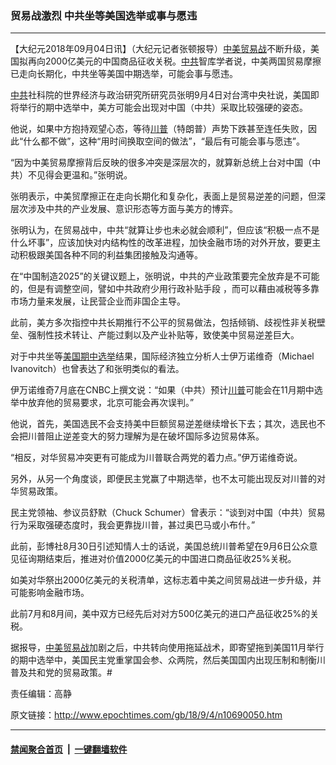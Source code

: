 ### 贸易战激烈 中共坐等美国选举或事与愿违
------------------------

<p>【大纪元2018年09月04日讯】（大纪元记者张顿报导）<a href="http://www.epochtimes.com/gb/tag/%E4%B8%AD%E7%BE%8E%E8%B4%B8%E6%98%93%E6%88%98.html">中美贸易战</a>不断升级，美国拟再向2000亿美元的中国商品征收关税。<a href="http://www.epochtimes.com/gb/tag/%E4%B8%AD%E5%85%B1.html">中共</a>智库学者说，中美两国贸易摩擦已走向长期化，中共坐等美国中期选举，可能会事与愿违。</p>
<p><a href="http://www.epochtimes.com/gb/tag/%E4%B8%AD%E5%85%B1.html">中共</a>社科院的世界经济与政治研究所研究员张明9月4日对台湾中央社说，美国即将举行的期中选举中，美方可能会出现对中国（中共）采取比较强硬的姿态。</p>
<p>他说，如果中方抱持观望心态，等待<a href="http://www.epochtimes.com/gb/tag/%E5%B7%9D%E6%99%AE.html">川普</a>（特朗普）声势下跌甚至连任失败，因此“什么都不做”，这种“用时间换取空间的做法”，“最后有可能会事与愿违”。</p>
<p>“因为中美贸易摩擦背后反映的很多冲突是深层次的，就算新总统上台对中国（中共）不见得会更温和。”张明说。</p>
<p>张明表示，中美贸摩擦正在走向长期化和复杂化，表面上是贸易逆差的问题，但深层次涉及中共的产业发展、意识形态等方面与美方的博弈。</p>
<p>张明认为，在贸易战中，中共“就算让步也未必就会顺利”，但应该“积极一点不是什么坏事”，应该加快对内结构性的改革进程，加快金融市场的对外开放，要更主动积极跟美国各种不同的利益集团接触及沟通等。</p>
<p>在“中国制造2025”的关键议题上，张明说，中共的产业政策要完全放弃是不可能的，但是有调整空间，譬如中共政府少用行政补贴手段 ，而可以藉由减税等多靠市场力量来发展，让民营企业而非国企主导。</p>
<p>此前，美方多次指控中共长期推行不公平的贸易做法，包括倾销、歧视性非关税壁垒、强制性技术转让、产能过剩以及产业补贴等，致使美中贸易逆差巨大。</p>
<p>对于中共坐等<a href="http://www.epochtimes.com/gb/tag/%E7%BE%8E%E5%9B%BD%E6%9C%9F%E4%B8%AD%E9%80%89%E4%B8%BE.html">美国期中选举</a>结果，国际经济独立分析人士伊万诺维奇（Michael Ivanovitch）也曾表达了和张明类似的看法。</p>
<p>伊万诺维奇7月底在CNBC上撰文说：“如果（中共）预计<a href="http://www.epochtimes.com/gb/tag/%E5%B7%9D%E6%99%AE.html">川普</a>可能会在11月期中选举中放弃他的贸易要求，北京可能会再次误判。”</p>
<p>他说，首先，美国选民不会支持美中巨额贸易逆差继续增长下去；其次，选民也不会把川普阻止逆差变大的努力理解为是在破坏国际多边贸易体系。</p>
<p>“相反，对华贸易冲突更有可能成为川普联合两党的着力点。”伊万诺维奇说。</p>
<p>另外，从另一个角度谈，即便民主党赢了中期选举，也不太可能出现反对川普的对华贸易政策。</p>
<p>民主党领袖、参议员舒默（Chuck Schumer）曾表示：“谈到对中国（中共）贸易行为采取强硬态度时，我会更靠拢川普，甚过奥巴马或小布什。”</p>
<p>此前，彭博社8月30日引述知情人士的话说，美国总统川普希望在9月6日公众意见征询期结束后，推进对价值2000亿美元的中国进口商品征收25%关税。</p>
<p>如美对华祭出2000亿美元的关税清单，这标志着中美之间贸易战进一步升级，并可能影响金融市场。</p>
<p>此前7月和8月间，美中双方已经先后对对方500亿美元的进口产品征收25%的关税。</p>
<p>据报导，<a href="http://www.epochtimes.com/gb/tag/%E4%B8%AD%E7%BE%8E%E8%B4%B8%E6%98%93%E6%88%98.html">中美贸易战</a>加剧之后，中共转向使用拖延战术，即寄望拖到美国11月举行的期中选举中，美国民主党重掌国会参、众两院，然后美国国内出现压制和制衡川普及共和党的贸易政策。#</p>
<p>责任编辑：高静</p>

原文链接：http://www.epochtimes.com/gb/18/9/4/n10690050.htm


------------------------
#### [禁闻聚合首页](https://github.com/gfw-breaker/banned-news/blob/master/README.md) &nbsp;|&nbsp;  [一键翻墙软件](https://github.com/gfw-breaker/nogfw/blob/master/README.md)